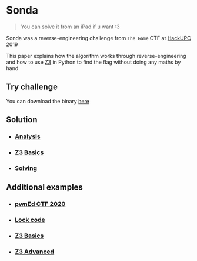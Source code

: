 # Sonda
> You can solve it from an iPad if u want :3

Sonda was a reverse-engineering challenge from `The Game` CTF at [HackUPC](https://hackupc.com/) 2019

This paper explains how the algorithm works through reverse-engineering and how to use [Z3](https://github.com/Z3Prover/z3) in Python to find the flag without doing any maths by hand

## Try challenge
You can download the binary [here](sonda)

## Solution
- ### [Analysis](SOLUTION_1.md)
- ### [Z3 Basics](SOLUTION_2.md)
- ### [Solving](SOLUTION_3.md)

## Additional examples
- ### [pwnEd CTF 2020](https://github.com/ViRb3/pwnEd-ctf)
- ### [Lock code](lock-code)
- ### [Z3 Basics](https://ericpony.github.io/z3py-tutorial/guide-examples.htm)
- ### [Z3 Advanced](https://ericpony.github.io/z3py-tutorial/advanced-examples.htm)
